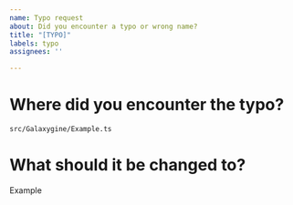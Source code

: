 ```yaml
---
name: Typo request
about: Did you encounter a typo or wrong name?
title: "[TYPO]"
labels: typo
assignees: ''

---
```


# Where did you encounter the typo?
`src/Galaxygine/Example.ts`

# What should it be changed to?
Example
